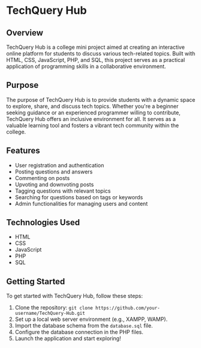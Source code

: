 # TechQuery Hub

## Overview
TechQuery Hub is a college mini project aimed at creating an interactive online platform for students to discuss various tech-related topics. Built with HTML, CSS, JavaScript, PHP, and SQL, this project serves as a practical application of programming skills in a collaborative environment.

## Purpose
The purpose of TechQuery Hub is to provide students with a dynamic space to explore, share, and discuss tech topics. Whether you're a beginner seeking guidance or an experienced programmer willing to contribute, TechQuery Hub offers an inclusive environment for all. It serves as a valuable learning tool and fosters a vibrant tech community within the college.

## Features
- User registration and authentication
- Posting questions and answers
- Commenting on posts
- Upvoting and downvoting posts
- Tagging questions with relevant topics
- Searching for questions based on tags or keywords
- Admin functionalities for managing users and content

## Technologies Used
- HTML
- CSS
- JavaScript
- PHP
- SQL

## Getting Started
To get started with TechQuery Hub, follow these steps:
1. Clone the repository: `git clone https://github.com/your-username/TechQuery-Hub.git`
2. Set up a local web server environment (e.g., XAMPP, WAMP).
3. Import the database schema from the `database.sql` file.
4. Configure the database connection in the PHP files.
5. Launch the application and start exploring!
